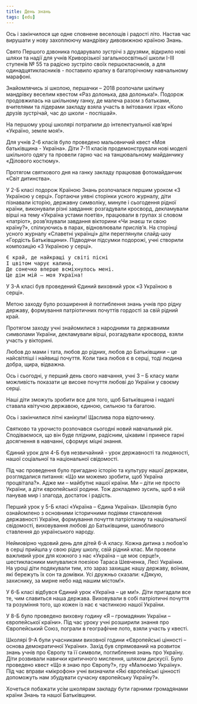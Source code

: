 ```yaml
---
title: День знань
tags: [edu]
---
```


Ось і закінчилося ще одне сповнене веселощів і радості літо. Настав час вирушати у нову захоплюючу мандрівку дивовижною країною Знань.

Свято Першого дзвоника подарувало зустрічі з друзями, відкрило нові шляхи та надії для учнів Криворізької загальноосвітньої школи І-ІІІ ступенів № 55 та радісно зустріло своїх першокласників, а для одинадцятикласників - поставило крапку в багаторічному навчальному марафоні.

Знайомлячись зі школою, першачки – 2018 розпочали шкільну мандрівку веселим квестом «Раз долонька, два долонька!». Подорож продовжилась на шкільному rанку, де малеча разом з батьками, вчителями та лідерами закладу взяла участь в імітованих іграх «Коло друзів зустрічай, час до школи - поспішай».

На першому уроці школярі потрапили до інтелектуальної кав’ярні «Україно, земле моя!».

Для учнів 2-6 класів було проведено мальовничий квест «Моя батьківщина - Україна». Діти 7-11 класів продемонстрували нові моделі шкільного одягу та провели гарно час на танцювальному майданчику «Ділового костюму».

Протягом святкового дня на rанку закладу працював фотомайданчик «Світ дитинства».

<youtube id="Kw9R5zqLLSE"></youtube>

<slideshow id="72157697715001182"></slideshow>

У 2-Б класі подорож Країною Знань розпочалася першим уроком «З Україною у серці». Гортаючи уявні сторінки усного журналу, діти пізнавали історію, державну символіку, минуле і сьогодення рідної країни, виконували різні завдання: розгадували кросворд, декламували вірші на тему «Україна устами поетів», працювали в групах зі словом «патріот», розв’язували завдання вікторини «Чи знаєш ти свою країну?», спілкуючись в парах, відновлювали прислів’я. На сторінці усного журналу «Славетні українці» діти переглянули слайд-шоу «Гордість Батьківщини». Підводячи підсумки подорожі, учні створили композицію «З Україною у серці».

<pre>
Є край, де найкращі у світі пісні
І цвітом чарує калина,
Де сонечко вперше всміхнулось мені.
Це дім мій – моя Україна!
</pre>

У 3-А класі був проведений Єдиний виховний урок «З Україною в серці».

Метою заходу було розширення й поглиблення знань учнів про рідну державу, формування патріотичних почуттів гордості за свій рідний край.

Протягом заходу учні знайомилися з народними та державними символами України, декламували вірші, розгадували кросворд, взяли участь у вікторині.

Любов до мами і тата, любов до рідних, любов до Батьківщини – це найсвітліші і найвищі почуття. Коли така любов є в серці, тоді людина добра, щира, відважна.

Ось і сьогодні, у перший день свого навчання, учні 3 – Б класу мали можливість показати це високе почуття любові до України у своєму серці.

Наші діти зможуть зробити все для того, щоб Батьківщина і надалі ставала квітучою державою, єдиною, сильною та багатою.

Ось і закінчилися літні канікули! Щаслива пора відпочинку.

Святково та урочисто розпочався сьогодні новий навчальний рік. Сподіваємося, що він буде плідним, радісним, цікавим і принесе гарні досягнення в навчанні, сформує міцні знання.

Єдиний урок для 4-Б був незвичайний - урок державності та людяності, нашої соціальної та національної свідомості.

Під час проведення було пригадано історію та культуру нашої держави, розглядалися питання: «Що ми можемо зробити, щоб Україна процвітала?». Адже ми – майбутнє нашої країни. Ми – діти не просто України, а діти європейської родини. Тож докладемо зусиль, щоб в ній панував мир і злагода, достаток і радість.

Перший урок у 5-Б класі «Україна – Єдина Україна». Школярів було ознайомлено з основними історичними подіями становлення державності України, формування почуття патріотизму та національної свідомості, виховування любові до Батьківщини, шанобливого ставлення до українського народу.

Неймовірно чудовий день для дітей 6-А класу. Кожна дитина з любов’ю в серці прийшла у свою рідну школу, свій рідний клас. Ми провели важливий урок для кожного з нас «Україна – це моє серце!», шестикласники милувалися поезією Тараса Шевченка, Лесі Українки. На уроці діти подякували тим, хто зараз захищає нашу державу, воїнам, які бережуть їх сон та домівки. Усі дружньо сказали: «Дякую, захиснику, за мирне небо над нашим містом!».

У 6-Б класі відбувся Єдиний урок «Україна – це ми!». Діти пригадали все те, чим славиться наша держава. Виховували в собі патріотичні почуття та розуміння того, що кожен із нас є частинкою нашої України.

У 8-Б було проведено виховну годину «Я – громадянин України – європейської країни». Під час уроку учні розширили знання про Європейський Союз, пограли в географічне лото, взяли участь у квесті.

Школярі 9-А були учасниками виховної години «Європейські цінності – основа демократичної України». Захід був спрямований на розвиток знань учнів про Європу та її символи, поглиблення знань про Україну. Діти розвивали навички критичного мислення, шляхом дискусії. Було проведено квест «Що я знаю про Європу?», гру «Малюємо Україну». Під час вправи «мікрофон» учні визначили «Які європейські цінності допоможуть нам збудувати сучасну європейську Україну?».

<slideshow id="72157697714807102"></slideshow>

Хочеться побажати усім школярам закладу бути гарними громадянами країни Знань та нашої Батьківщини.

<youtube id="rrC--ZzEmzI"></youtube>
